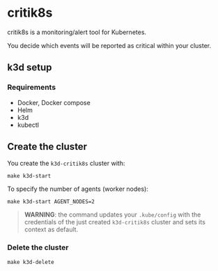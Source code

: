 # critik8s

critik8s is a monitoring/alert tool for Kubernetes.

You decide which events will be reported as critical within your cluster.

## k3d setup

### Requirements

- Docker, Docker compose
- Helm
- k3d
- kubectl

## Create the cluster

You create the `k3d-critik8s` cluster with:

```shell
make k3d-start
```

To specify the number of agents (worker nodes):

```shell
make k3d-start AGENT_NODES=2
```

> **WARNING**: the command updates your `.kube/config` with the credentials of
> the just created `k3d-critik8s` cluster and sets its context as default.

### Delete the cluster

```shell
make k3d-delete
```
